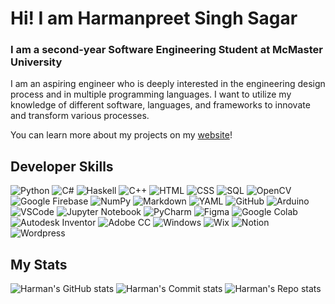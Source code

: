 # Hi! I am Harmanpreet Singh Sagar

### I am a second-year Software Engineering Student at McMaster University

I am an aspiring engineer who is deeply interested in the engineering design process and in multiple programming languages. I want to utilize my knowledge of different software, languages, and frameworks to innovate and transform various processes.

You can learn more about my projects on my [website](https://harmanpreetsagar.wixsite.com/website/portfolio)!

## Developer Skills

![Python](https://img.shields.io/badge/Python-3776AB.svg?style=for-the-badge&logo=Python&logoColor=white)
![C#](https://img.shields.io/badge/C%20Sharp-239120.svg?style=for-the-badge&logo=C-Sharp&logoColor=white)
![Haskell](https://img.shields.io/badge/Haskell-5D4F85.svg?style=for-the-badge&logo=Haskell&logoColor=white)
![C++](https://img.shields.io/badge/C++-00599C.svg?style=for-the-badge&logo=C++&logoColor=white)
![HTML](https://img.shields.io/badge/HTML5-E34F26.svg?style=for-the-badge&logo=HTML5&logoColor=white)
![CSS](https://img.shields.io/badge/CSS3-1572B6.svg?style=for-the-badge&logo=CSS3&logoColor=white)
![SQL](https://img.shields.io/badge/SQLite-003B57.svg?style=for-the-badge&logo=SQLite&logoColor=white)
![OpenCV](https://img.shields.io/badge/OpenCV-5C3EE8.svg?style=for-the-badge&logo=OpenCV&logoColor=white)
![Google Firebase](https://img.shields.io/badge/Firebase-FFCA28.svg?style=for-the-badge&logo=Firebase&logoColor=black)
![NumPy](https://img.shields.io/badge/NumPy-013243.svg?style=for-the-badge&logo=NumPy&logoColor=white)
![Markdown](https://img.shields.io/badge/Markdown-000000.svg?style=for-the-badge&logo=Markdown&logoColor=white)
![YAML](https://img.shields.io/badge/YAML-CB171E.svg?style=for-the-badge&logo=YAML&logoColor=white)
![GitHub](https://img.shields.io/badge/GitHub-181717.svg?style=for-the-badge&logo=GitHub&logoColor=white)
![Arduino](https://img.shields.io/badge/Arduino-00979D.svg?style=for-the-badge&logo=Arduino&logoColor=white)
![VSCode](https://img.shields.io/badge/Visual%20Studio%20Code-007ACC.svg?style=for-the-badge&logo=Visual-Studio-Code&logoColor=white)
![Jupyter Notebook](https://img.shields.io/badge/Jupyter-F37626.svg?style=for-the-badge&logo=Jupyter&logoColor=white)
![PyCharm](https://img.shields.io/badge/PyCharm-000000.svg?style=for-the-badge&logo=PyCharm&logoColor=white)
![Figma](https://img.shields.io/badge/Figma-F24E1E.svg?style=for-the-badge&logo=Figma&logoColor=white)
![Google Colab](https://img.shields.io/badge/Google%20Colab-F9AB00.svg?style=for-the-badge&logo=Google-Colab&logoColor=white)
![Autodesk Inventor](https://img.shields.io/badge/Autodesk-000000.svg?style=for-the-badge&logo=Autodesk&logoColor=white)
![Adobe CC](https://img.shields.io/badge/Adobe%20Creative%20Cloud-DA1F26.svg?style=for-the-badge&logo=Adobe-Creative-Cloud&logoColor=white)
![Windows](https://img.shields.io/badge/Windows-0078D6.svg?style=for-the-badge&logo=Windows&logoColor=white)
![Wix](https://img.shields.io/badge/Wix-0C6EFC.svg?style=for-the-badge&logo=Wix&logoColor=white)
![Notion](https://img.shields.io/badge/Notion-000000.svg?style=for-the-badge&logo=Notion&logoColor=white)
![Wordpress](https://img.shields.io/badge/WordPress-21759B.svg?style=for-the-badge&logo=WordPress&logoColor=white)

## My Stats

![Harman's GitHub stats](https://github-profile-summary-cards.vercel.app/api/cards/stats?username=harmanpreet-sagar&theme=2077)
![Harman's Commit stats](https://github-profile-summary-cards.vercel.app/api/cards/most-commit-language?username=harmanpreet-sagar&theme=2077)
![Harman's Repo stats]()
